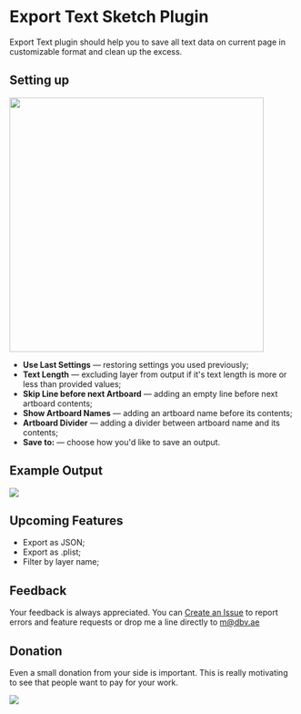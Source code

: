 # Export Text Sketch Plugin
Export Text plugin should help you to save all text data on current page in customizable format and clean up the excess.

## Setting up
<img src="http://i.dbv.ae/iEff/Screen%20Shot%202016-11-25%20at%2019.38.08.png" height="447">

* **Use Last Settings** — restoring settings you used previously;
* **Text Length** — excluding layer from output if it's text length is more or less than provided values;
* **Skip Line before next Artboard** — adding an empty line before next artboard contents;
* **Show Artboard Names** — adding an artboard name before its contents;
* **Artboard Divider** — adding a divider between artboard name and its contents;
* **Save to:** — choose how you'd like to save an output.

## Example Output
![](http://i.dbv.ae/iEkn/Screen%20Shot%202016-11-25%20at%2020.33.10.png)

## Upcoming Features
* Export as JSON;
* Export as .plist;
* Filter by layer name;

## Feedback
Your feedback is always appreciated. You can [Create an Issue](https://github.com/exevil/Sketch-Export-Text/issues/new) to report errors and feature requests or drop me a line directly to [m@dbv.ae](mailto:m@dbv.ae?Subject=Sketch%20Export%20Text%20Feedback)

## Donation
Even a small donation from your side is important. This is really motivating to see that people want to pay for your work.

[![](https://www.paypalobjects.com/en_GB/i/btn/btn_donate_LG.gif)](https://www.paypal.com/cgi-bin/webscr?cmd=_donations&business=evil%2emrfix%40gmail%2ecom&lc=GB&item_name=Sketch%20Plugin%20Donation&item_number=sketch%2dplugin&currency_code=USD&bn=PP%2dDonationsBF%3abtn_donate_LG%2egif%3aNonHosted)
